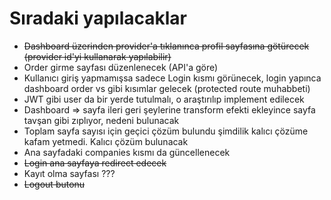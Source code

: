 # Sıradaki yapılacaklar

- ~~Dashboard üzerinden provider'a tıklanınca profil sayfasına götürecek (provider id'yi kullanarak yapılabilir)~~
- Order girme sayfası düzenlenecek (API'a göre)
- Kullanıcı giriş yapmamışsa sadece Login kısmı görünecek, login yapınca dashboard order vs gibi kısımlar gelecek (protected route muhabbeti)
- JWT gibi user da bir yerde tutulmalı, o araştırılıp implement edilecek
- Dashboard => sayfa ileri geri şeylerine transform efekti ekleyince sayfa tavşan gibi zıplıyor, nedeni bulunacak
- Toplam sayfa sayısı için geçici çözüm bulundu şimdilik kalıcı çözüme kafam yetmedi. Kalıcı çözüm bulunacak
- Ana sayfadaki companies kısmı da güncellenecek
- ~~Login ana sayfaya redirect edecek~~
- Kayıt olma sayfası ???
- ~~Logout butonu~~
